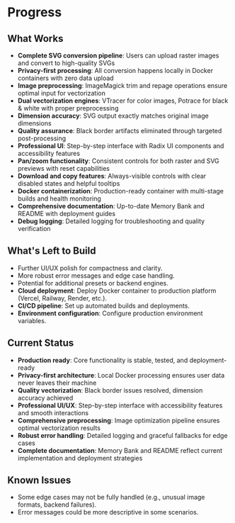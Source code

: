 # Progress

## What Works
- **Complete SVG conversion pipeline**: Users can upload raster images and convert to high-quality SVGs
- **Privacy-first processing**: All conversion happens locally in Docker containers with zero data upload
- **Image preprocessing**: ImageMagick trim and repage operations ensure optimal input for vectorization
- **Dual vectorization engines**: VTracer for color images, Potrace for black & white with proper preprocessing
- **Dimension accuracy**: SVG output exactly matches original image dimensions
- **Quality assurance**: Black border artifacts eliminated through targeted post-processing
- **Professional UI**: Step-by-step interface with Radix UI components and accessibility features
- **Pan/zoom functionality**: Consistent controls for both raster and SVG previews with reset capabilities
- **Download and copy features**: Always-visible controls with clear disabled states and helpful tooltips
- **Docker containerization**: Production-ready container with multi-stage builds and health monitoring
- **Comprehensive documentation**: Up-to-date Memory Bank and README with deployment guides
- **Debug logging**: Detailed logging for troubleshooting and quality verification

## What's Left to Build
- Further UI/UX polish for compactness and clarity.
- More robust error messages and edge case handling.
- Potential for additional presets or backend engines.
- **Cloud deployment**: Deploy Docker container to production platform (Vercel, Railway, Render, etc.).
- **CI/CD pipeline**: Set up automated builds and deployments.
- **Environment configuration**: Configure production environment variables.

## Current Status
- **Production ready**: Core functionality is stable, tested, and deployment-ready
- **Privacy-first architecture**: Local Docker processing ensures user data never leaves their machine
- **Quality vectorization**: Black border issues resolved, dimension accuracy achieved
- **Professional UI/UX**: Step-by-step interface with accessibility features and smooth interactions
- **Comprehensive preprocessing**: Image optimization pipeline ensures optimal vectorization results
- **Robust error handling**: Detailed logging and graceful fallbacks for edge cases
- **Complete documentation**: Memory Bank and README reflect current implementation and deployment strategies

## Known Issues
- Some edge cases may not be fully handled (e.g., unusual image formats, backend failures).
- Error messages could be more descriptive in some scenarios. 